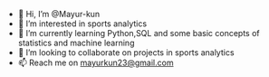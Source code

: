 - 👋 Hi, I’m @Mayur-kun
- 👀 I’m interested in sports analytics
- 🌱 I’m currently learning Python,SQL and some basic concepts of statistics and machine learning
- 💞️ I’m looking to collaborate on projects in sports analytics
- 📫 Reach me on mayurkun23@gmail.com 

<!---
Mayur-kun/Mayur-kun is a ✨ special ✨ repository because its `README.md` (this file) appears on your GitHub profile.
You can click the Preview link to take a look at your changes.
--->
